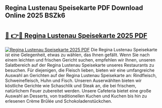 ## Regina Lustenau Speisekarte PDF Download Online 2025 BSZk6

# <h2><a href="http://gc9nys.nevu.top/?p=Regina+Lustenau+Speisekarte">🔗 👉🔴 Regina Lustenau Speisekarte 2025 PDF</a></h2>

[![Regina Lustenau Speisekarte 2025 PDF](https://i.imgur.com/dBaPXMq.png)](http://gc9nys.nevu.top/?p=Regina+Lustenau+Speisekarte)
Die Regina Lustenau Speisekarte ist eine Gelegenheit, etwas zu wählen, das Ihnen gefällt. Wenn Sie nach einem leichten und frischen Gericht suchen, empfehlen wir Ihnen, unseren Salatbereich auf der Regina Lustenau Speisekarte unseres Restaurants zu besuchen. Für diejenigen, die Fleisch lieben, bieten wir eine umfangreiche Auswahl an Gerichten auf der Regina Lustenau Speisekarte an: Rindfleisch, Schweinefleisch, Huhn und Fisch. Unseren Auserwählten bieten wir köstliche Gerichte wie Schaschlik und Steak an, die bei frischem, natürlichem Feuer zubereitet werden. Unsere Cafeteria bietet eine große Auswahl an Desserts, von traditionellen Kuchen und Kuchen bis hin zu erlesenen Crème Brûlée und Schokoladenstückchen.
